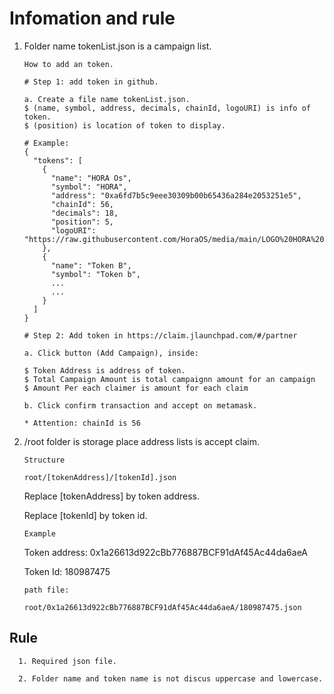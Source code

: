 
# Infomation and rule

1. Folder name tokenList.json is a campaign list.
    
    `How to add an token.`
    
    ```
    # Step 1: add token in github.
    
    a. Create a file name tokenList.json.
    $ (name, symbol, address, decimals, chainId, logoURI) is info of token.
    $ (position) is location of token to display.
        
    # Example: 
    {
      "tokens": [
        {
          "name": "HORA Os",
          "symbol": "HORA",
          "address": "0xa6fd7b5c9eee30309b00b65436a284e2053251e5",
          "chainId": 56,
          "decimals": 18,
          "position": 5,
          "logoURI": "https://raw.githubusercontent.com/HoraOS/media/main/LOGO%20HORA%20OS.png"
        },
        {
          "name": "Token B",
          "symbol": "Token b",
          ...
          ...
        }
      ]
    }
    
    # Step 2: Add token in https://claim.jlaunchpad.com/#/partner
    
    a. Click button (Add Campaign), inside: 
    
    $ Token Address is address of token.
    $ Total Campaign Amount is total campaignn amount for an campaign
    $ Amount Per each claimer is amount for each claim
    
    b. Click confirm transaction and accept on metamask.
    
    * Attention: chainId is 56
    
    ```

2. /root folder is storage place address lists is accept claim.

      `Structure`
      
      ```
      root/[tokenAddress]/[tokenId].json
      ```
      Replace [tokenAddress] by token address.
      
      Replace [tokenId] by token id.
  
      `Example`
      
      Token address: 0x1a26613d922cBb776887BCF91dAf45Ac44da6aeA
      
      Token Id: 180987475

      `path file:`
      
      ```
      root/0x1a26613d922cBb776887BCF91dAf45Ac44da6aeA/180987475.json
      ```

## Rule

      1. Required json file.
      
      2. Folder name and token name is not discus uppercase and lowercase.
